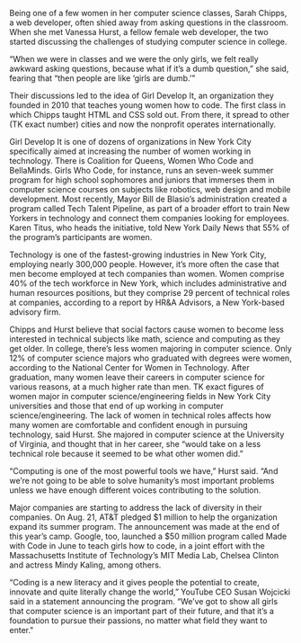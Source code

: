 Being one of a few women in her computer science classes, Sarah Chipps, a web developer, 
often shied away from asking questions in the classroom. When she met Vanessa Hurst, 
a fellow female web developer, the two started discussing the challenges of studying computer science in college. 

“When we were in classes and we were the only girls, we felt really awkward asking questions, 
because what if it’s a dumb question,” she said, fearing that “then people are like ‘girls are dumb.’” 

Their discussions led to the idea of Girl Develop It, an organization they founded in 2010 that 
teaches young women how to code. The first class in which Chipps taught HTML and CSS sold out. 
From there, it spread to other (TK exact number) cities and now the nonprofit operates internationally. 

Girl Develop It is one of dozens of organizations in New York City specifically aimed at increasing 
the number of women working in technology. There is Coalition for Queens, Women Who Code and BellaMinds. 
Girls Who Code, for instance, runs an seven-week summer program for high school sophomores and juniors that 
immerses them in computer science courses on subjects like robotics, web design and mobile development. 
Most recently, Mayor Bill de Blasio’s administration created a program called Tech Talent Pipeline, 
as part of a broader effort to train New Yorkers in technology and connect them companies looking for employees. 
Karen Titus, who heads the initiative, told New York Daily News that 55% of the program’s participants are women. 

Technology is one of the fastest-growing industries in New York City, employing nearly 300,000 people. 
However, it’s more often the case that men become employed at tech companies than women. 
Women comprise 40% of the tech workforce in New York, which includes administrative and human resources positions, 
but they comprise 29 percent of technical roles at companies, according to a report by HR&A Advisors, 
a New York-based advisory firm. 

Chipps and Hurst believe that social factors cause women to become less interested in technical subjects like math, 
science and computing as they get older. In college, there’s less women majoring in computer science. 
Only 12% of computer science majors who graduated with degrees were women, 
according to the National Center for Women in Technology. After graduation, many women leave their careers in computer science for various reasons, at a much higher rate than men. TK exact figures of women major in computer science/engineering fields in New York City universities and those that end of up working in computer science/engineering. 
The lack of women in technical roles affects how many women are comfortable and confident enough in pursuing technology, said Hurst. She majored in computer science at the University of Virginia, and thought that in her career, she “would take on a less technical role because it seemed to be what other women did.” 

“Computing is one of the most powerful tools we have,” Hurst said. “And we’re not going to be able to solve 
humanity’s most important problems unless we have enough different voices contributing to the solution. 

Major companies are starting to address the lack of diversity in their companies. On Aug. 21, AT&T 
pledged $1 million to help the organization expand its summer program. The announcement was made at the 
end of this year’s camp. Google, too, launched a $50 million program called Made with Code in June to 
teach girls how to code, in a joint effort with the Massachusetts Institute of Technology’s MIT Media Lab, 
Chelsea Clinton and actress Mindy Kaling, among others.

“Coding is a new literacy and it gives people the potential to create, innovate and quite literally 
change the world,” YouTube CEO Susan Wojcicki said in a statement announcing the program. 
“We’ve got to show all girls that computer science is an important part of their future, and that 
it’s a foundation to pursue their passions, no matter what field they want to enter."
